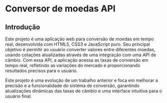 # Conversor de moedas API

## Introdução 
Este projeto é uma aplicação web para conversão de moedas em tempo real, desenvolvida com HTML5, CSS3 e JavaScript puro. Seu principal objetivo é permitir ao usuário converter valores entre diferentes moedas, usando cotações atualizadas através de uma integração com uma API de câmbio. Com essa API, a aplicação acessa as taxas de conversão em tempo real, refletindo as variações do mercado e proporcionando resultados precisos para o usuário.
 
Este projeto é uma evolução de um trabalho anterior e foca em melhorar a precisão e a funcionalidade do sistema de conversão, garantindo atualizações dinâmicas das taxas de câmbio e uma interface intuitiva para o usuário final.
